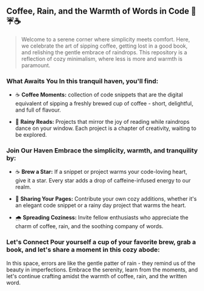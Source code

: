 ## Coffee, Rain, and the Warmth of Words in Code 📃☔☕

> Welcome to a serene corner where simplicity meets comfort. Here, we celebrate the art of sipping coffee, getting lost in a good book, and relishing the gentle embrace of raindrops. This repository is a reflection of cozy minimalism, where less is more and warmth is paramount.

### What Awaits You In this tranquil haven, you'll find:

- ☕️ **Coffee Moments:** collection of code snippets that are the digital equivalent of sipping a freshly brewed cup of coffee - short, delightful, and full of flavour.

- 📖 **Rainy Reads:** Projects that mirror the joy of reading while raindrops dance on your window. Each project is a chapter of creativity, waiting to be explored.

### Join Our Haven Embrace the simplicity, warmth, and tranquility by:

- ☕️ **Brew a Star:** If a snippet or project warms your code-loving heart, give it a star. Every star adds a drop of caffeine-infused energy to our realm.

- 📑 **Sharing Your Pages:** Contribute your own cozy additions, whether it's an elegant code snippet or a rainy day project that warms the heart.

- 🌧️ **Spreading Coziness:** Invite fellow enthusiasts who appreciate the charm of coffee, rain, and the soothing company of words.

### Let's Connect Pour yourself a cup of your favorite brew, grab a book, and let's share a moment in this cozy abode:

In this space, errors are like the gentle patter of rain - they remind us of the beauty in imperfections. Embrace the serenity, learn from the moments, and let's continue crafting amidst the warmth of coffee, rain, and the written word.
